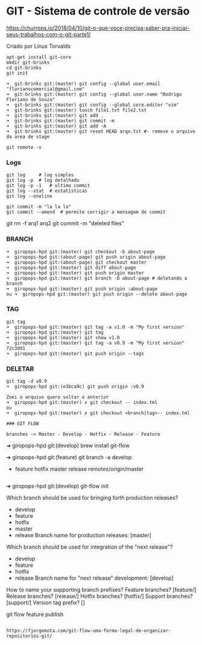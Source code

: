 # GIT - Sistema de controle de versão

https://churrops.io/2018/04/10/git-o-que-voce-precisa-saber-pra-iniciar-seus-trabalhos-com-o-git-parte1/


Criado por Linux Torvalds

```
apt-get install git-core
mkdir git-brinks
cd git-brinks
git init
```
```
➜  git-brinks git:(master) git config --global user.email "florianocomercial@gmail.com"
➜  git-brinks git:(master) git config --global user.name "Rodrigo Floriano de Souza"
➜  git-brinks git:(master) git config --global core.editor "vim"
➜  git-brinks git:(master) touch file1.txt file2.txt
➜  git-brinks git:(master) git add .
➜  git-brinks git:(master) git commit -m 
➜  git-brinks git:(master) git add -A
➜  git-brinks git:(master) git reset HEAD arqx.txt #- remove o arquivo da area de stage
```

```git remote -v```

### Logs

```
git log 	# log simples
git log -p 	# log detalhado
git log -p -1 	# ultimo commit
git log --stat 	# estatisticas
git log --oneline
```

```
git commit -m "la la la"
git commit --amend	# permite corrigir a mensagem de commit
```

git rm -f arq1 arq2
git commit -m "deleted files"


### BRANCH
```
➜  giropops-hpd git:(master) git checkout -b about-page
➜  giropops-hpd git:(about-page) git push origin about-page
➜  giropops-hpd git:(about-page) git checkout master
➜  giropops-hpd git:(master) git diff about-page
➜  giropops-hpd git:(master) git push origin master
➜  giropops-hpd git:(master) git branch -D about-page # deletando a branch
➜  giropops-hpd git:(master) git push origin :about-page
ou ➜  giropops-hpd git:(master) git push origin --delete about-page
```

### TAG
```
git tag
➜  giropops-hpd git:(master) git tag -a v1.0 -m "My first version"
➜  giropops-hpd git:(master) git tag
➜  giropops-hpd git:(master) git show v1.0
➜  giropops-hpd git:(master) git tag -a v0.9 -m "My first version" 72c3dd1
➜  giropops-hpd git:(master) git push origin --tags
```

### DELETAR
```
git tag -d v0.9
➜  giropops-hpd git:(e3bca9c) git push origin :v0.9

Zoei o arquivo quero voltar o anterior
➜  giropops-hpd git:(master) ✗ git checkout -- index.tml
ou
➜  giropops-hpd git:(master) ✗ git checkout <branch|tag>-- index.tml

### GIT FLOW

branches -> Master - Develop - Hotfix - Release - Feature

```
➜  giropops-hpd git:(develop) brew install git-flow

➜  giropops-hpd git:(feature) git branch -a
  develop
* feature
  hotfix
  master
  release
  remotes/origin/master
```

```
➜  giropops-hpd git:(develop) git-flow init

Which branch should be used for bringing forth production releases?
   - develop
   - feature
   - hotfix
   - master
   - release
Branch name for production releases: [master]

Which branch should be used for integration of the "next release"?
   - develop
   - feature
   - hotfix
   - release
Branch name for "next release" development: [develop]

How to name your supporting branch prefixes?
Feature branches? [feature/]
Release branches? [release/]
Hotfix branches? [hotfix/]
Support branches? [support/]
Version tag prefix? []

git flow feature publish <nome da feature>
```

https://fjorgemota.com/git-flow-uma-forma-legal-de-organizar-repositorios-git/





